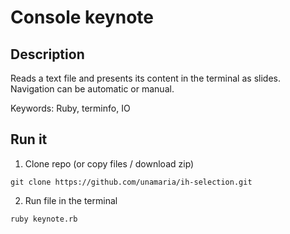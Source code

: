 # Console keynote

## Description

Reads a text file and presents its content in the terminal as slides. Navigation can be automatic or manual.

Keywords: Ruby, terminfo, IO

## Run it

1. Clone repo (or copy files / download zip)

```
git clone https://github.com/unamaria/ih-selection.git
```

2. Run file in the terminal

```
ruby keynote.rb
```